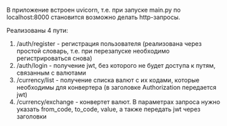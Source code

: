 В приложение встроен uvicorn, т.е. при запуске main.py по localhost:8000 становится возможно делать http-запросы.

Реализованы 4 пути:
1) /auth/register - регистрация пользователя (реализована через простой словарь, т.е. при перезапуске необходимо регистрироваться снова)
2) /auth/login - получение jwt, без которого не будет доступа к путям, связанным с валютами
3) /currency/list - получение списка валют с их кодами, которые необходимы для конвертера (в заголовке Authorization передается jwt)
4) /currency/exchange - конвертет валют. В параметрах запроса нужно указать from_code, to_code, value, а также передать jwt через заголовки
